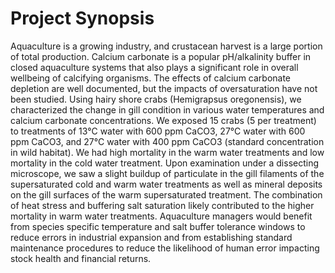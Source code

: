 # Project Synopsis

Aquaculture is a growing industry, and crustacean harvest is a large portion of total production. Calcium carbonate is a popular pH/alkalinity buffer in closed aquaculture systems that also plays a significant role in overall wellbeing of calcifying organisms. The effects of calcium carbonate depletion are well documented, but the impacts of oversaturation have not been studied. Using hairy shore crabs (Hemigrapsus oregonensis), we characterized the change in gill condition in various water temperatures and calcium carbonate concentrations. We exposed 15 crabs (5 per treatment) to treatments of 13°C water with 600 ppm CaCO3, 27°C water with 600 ppm CaCO3, and 27°C water with 400 ppm CaCO3 (standard concentration in wild habitat). We had high mortality in the warm water treatments and low mortality in the cold water treatment. Upon examination under a dissecting microscope, we saw a slight buildup of particulate in the gill filaments of the supersaturated cold and warm water treatments as well as mineral deposits on the gill surfaces of the warm supersaturated treatment. The combination of heat stress and buffering salt saturation likely contributed to the higher mortality in warm water treatments. Aquaculture managers would benefit from species specific temperature and salt buffer tolerance windows to reduce errors in industrial expansion and from establishing standard maintenance procedures to reduce the likelihood of human error impacting stock health and financial returns. 
